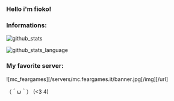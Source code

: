 ### Hello i'm fioko!

### Informations:

![github_stats](https://github-readme-stats.vercel.app/api?username=dolcej0lly&show_icons=true&theme=radical)

![github_stats_language](https://github-readme-stats.vercel.app/api/top-langs/?username=dolcej0lly&theme=radical&layout=compact)

<!-- [![Readme Card](https://github-readme-stats.vercel.app/api/pin/?username=dolcej0lly&repo=github-readme-stats)](https://github.com/DolceJ0Lly/DolceJ0Lly)  DO NOT USE-->

<!-- [![willianrod's wakatime stats](https://github-readme-stats.vercel.app/api/wakatime?username=dolcej0lly)](https://github.com/anuraghazra/github-readme-stats) -->
### My favorite server: 
![mc_feargames][/servers/mc.feargames.it/banner.jpg[/img][/url]


（＾ω＾） (<3 4)
